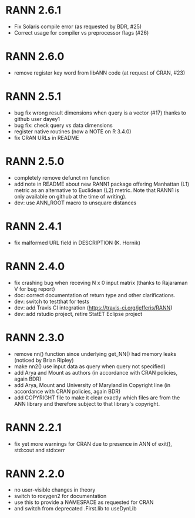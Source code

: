 # RANN 2.6.1

* Fix Solaris compile error (as requested by BDR, #25)
* Correct usage for compiler vs preprocessor flags (#26)

# RANN 2.6.0

* remove register key word from libANN code (at request of CRAN, #23)

# RANN 2.5.1

* bug fix wrong result dimensions when query is a vector (#17)
  thanks to github user dayey1
* bug fix: check query vs data dimensions
* register native routines (now a NOTE on R 3.4.0)
* fix CRAN URLs in README

# RANN 2.5.0

* completely remove defunct nn function
* add note in README about new RANN1 package offering Manhattan (L1) metric as
  an alternative to Euclidean (L2) metric. Note that RANN1 is only available on 
  github at the time of writing).
* dev: use ANN_ROOT macro to unsquare distances

# RANN 2.4.1

* fix malformed URL field in DESCRIPTION (K. Hornik)

# RANN 2.4.0

* fix crashing bug when receving N x 0 input matrix
  (thanks to Rajaraman V for bug report)
* doc: correct documentation of return type and other clarifications.
* dev: switch to testthat for tests
* dev: add Travis CI integration (https://travis-ci.org/jefferis/RANN)
* dev: add rstudio project, retire StatET Eclipse project

# RANN 2.3.0

* remove nn() function since underlying get_NN() had memory leaks (noticed by Brian Ripley)
* make nn2() use input data as query when query not specified)
* add Arya and Mount as authors (in accordance with CRAN policies, again BDR)
* add Arya, Mount and University of Maryland in Copyright line
  (in accordance with CRAN policies, again BDR)
* add COPYRIGHT file to make it clear exactly which files are from the ANN
  library and therefore subject to that library's copyright.

# RANN 2.2.1

* fix yet more warnings for CRAN due to presence in ANN of 
  exit(), std:cout and std:cerr

# RANN 2.2.0

* no user-visible changes in theory
* switch to roxygen2 for documentation
* use this to provide a NAMESPACE as requested for CRAN
* and switch from deprecated .First.lib to useDynLib
